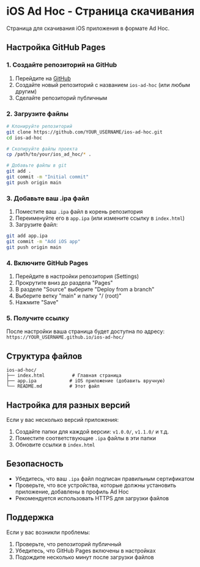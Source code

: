 # iOS Ad Hoc - Страница скачивания

Страница для скачивания iOS приложения в формате Ad Hoc.

## Настройка GitHub Pages

### 1. Создайте репозиторий на GitHub

1. Перейдите на [GitHub](https://github.com)
2. Создайте новый репозиторий с названием `ios-ad-hoc` (или любым другим)
3. Сделайте репозиторий публичным

### 2. Загрузите файлы

```bash
# Клонируйте репозиторий
git clone https://github.com/YOUR_USERNAME/ios-ad-hoc.git
cd ios-ad-hoc

# Скопируйте файлы проекта
cp /path/to/your/ios_ad_hoc/* .

# Добавьте файлы в git
git add .
git commit -m "Initial commit"
git push origin main
```

### 3. Добавьте ваш .ipa файл

1. Поместите ваш `.ipa` файл в корень репозитория
2. Переименуйте его в `app.ipa` (или измените ссылку в `index.html`)
3. Загрузите файл:

```bash
git add app.ipa
git commit -m "Add iOS app"
git push origin main
```

### 4. Включите GitHub Pages

1. Перейдите в настройки репозитория (Settings)
2. Прокрутите вниз до раздела "Pages"
3. В разделе "Source" выберите "Deploy from a branch"
4. Выберите ветку "main" и папку "/ (root)"
5. Нажмите "Save"

### 5. Получите ссылку

После настройки ваша страница будет доступна по адресу:
`https://YOUR_USERNAME.github.io/ios-ad-hoc/`

## Структура файлов

```
ios-ad-hoc/
├── index.html          # Главная страница
├── app.ipa            # iOS приложение (добавить вручную)
└── README.md          # Этот файл
```

## Настройка для разных версий

Если у вас несколько версий приложения:

1. Создайте папки для каждой версии: `v1.0.0/`, `v1.1.0/` и т.д.
2. Поместите соответствующие `.ipa` файлы в эти папки
3. Обновите ссылки в `index.html`

## Безопасность

- Убедитесь, что ваш `.ipa` файл подписан правильным сертификатом
- Проверьте, что все устройства, которые должны установить приложение, добавлены в профиль Ad Hoc
- Рекомендуется использовать HTTPS для загрузки файлов

## Поддержка

Если у вас возникли проблемы:

1. Проверьте, что репозиторий публичный
2. Убедитесь, что GitHub Pages включены в настройках
3. Подождите несколько минут после загрузки файлов

